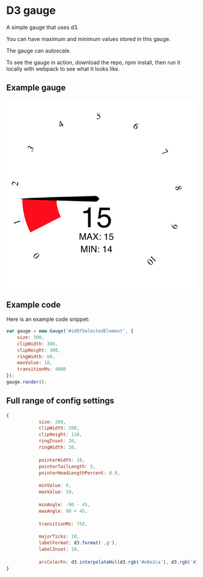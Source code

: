 # D3 gauge

A simple gauge that uses d3.

You can have maximum and minimum values stored in this gauge.

The gauge can autoscale.

To see the gauge in action, download the repo, npm install, then run it locally with webpack to see what it looks like.

## Example gauge

![an example gauge image not here](gaugeexample.png)

## Example code

Here is an example code snippet:

```javascript
var gauge = new Gauge('#idOfSelectedElement', {
    size: 300,
    clipWidth: 300,
    clipHeight: 300,
    ringWidth: 60,
    maxValue: 10,
    transitionMs: 4000
});
gauge.render();
```

## Full range of config settings

```javascript
{
            size: 200,
            clipWidth: 200,
            clipHeight: 110,
            ringInset: 20,
            ringWidth: 20,

            pointerWidth: 10,
            pointerTailLength: 5,
            pointerHeadLengthPercent: 0.9,

            minValue: 0,
            maxValue: 10,

            minAngle: -90 - 45,
            maxAngle: 90 + 45,

            transitionMs: 750,

            majorTicks: 10,
            labelFormat: d3.format(',g'),
            labelInset: 10,

            arcColorFn: d3.interpolateHsl(d3.rgb('#e8e2ca'), d3.rgb('#3e6c0a'))
}
```
